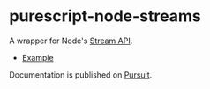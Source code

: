 # purescript-node-streams

A wrapper for Node's [Stream API](https://nodejs.org/api/stream.html).

- [Example](example/Gzip.purs)

Documentation is published on [Pursuit](https://pursuit.purescript.org/packages/purescript-node-streams).
